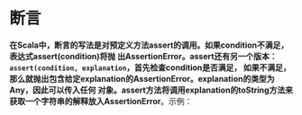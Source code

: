 断言
===================================================================================
**在Scala中，断言的写法是对预定义方法assert的调用。如果condition不满足，表达式assert(condition)将抛
出AssertionError。assert还有另一个版本：`assert(condition, explanation`，首先检查condition是否满足，
如果不满足，那么就抛出包含给定explanation的AssertionError。explanation的类型为Any，因此可以传入任何
对象。assert方法将调用explanation的toString方法来获取一个字符串的解释放入AssertionError**。示例：
```scala

```